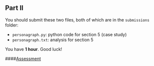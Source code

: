 

## Part II


You should submit these two files, both of which are in the `submissions` folder:

* `personagraph.py`: python code for section 5 (case study)
* `personagraph.txt`: analysis for section 5



You have **1 hour**. Good luck!



####[Assessment](assessment2.md)
